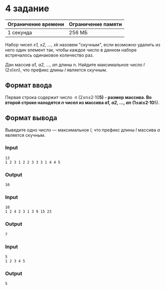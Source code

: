 # 4 задание
| Ограничение времени| Ограничение памяти |
|--------------------|--------------------|
| 1 секунда          | 256 МБ             |

Набор чисел ﻿_x1, x2, ..., xk_ назовем "скучным", если возможно удалить из него один элемент так, чтобы каждое число в данном наборе встречалось одинаковое количество раз.

Дан массив ﻿_a1, a2, ..., an_ длины ﻿n﻿. Найдите максимальное число _l_ ﻿(2≤l≤n), что префикс длины _l_﻿ является скучным.

## Формат ввода
Первая строка содержит число ﻿ _n_ (2≤n≤2⋅10**5) - размер массива. Во второй строке находятся ﻿_n_﻿ чисел из массива _a1, a2, ..., an_ (1≤ai≤2⋅10**5).

## Формат вывода
Выведите одно число — максимальное ﻿_l﻿_, что префикс длины ﻿_l_﻿ массива ﻿_a_﻿ является скучным.

### Input
```text
13
1 2 3 1 2 2 3 3 3 1 4 4 5
```

### Output
```text
10
```

### Input
```text
10
1 2 4 2 3 1 3 9 15 23
```

### Output
```text
7
```

### Input
```text
5
1 2 3 4 5
```

### Output
```text
5
```